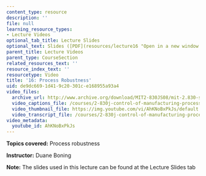 ```yaml
---
content_type: resource
description: ''
file: null
learning_resource_types:
- Lecture Videos
optional_tab_title: Lecture Slides
optional_text: Slides ([PDF](resources/lecture16 "Open in a new window."))
parent_title: Lecture Videos
parent_type: CourseSection
related_resources_text: ''
resource_index_text: ''
resourcetype: Video
title: '16: Process Robustness'
uid: de9dc669-1d41-9c20-301c-e168955a93a4
video_files:
  archive_url: http://www.archive.org/download/MIT2-830JS08/mit-2.830-s08-lec16_300k.mp4
  video_captions_file: /courses/2-830j-control-of-manufacturing-processes-sma-6303-spring-2008/157e5124dbec58eeb807f0adef67d177_AhKNoBxPkJs.vtt
  video_thumbnail_file: https://img.youtube.com/vi/AhKNoBxPkJs/default.jpg
  video_transcript_file: /courses/2-830j-control-of-manufacturing-processes-sma-6303-spring-2008/4a165a56072b96c0b44cae621515d9e9_AhKNoBxPkJs.pdf
video_metadata:
  youtube_id: AhKNoBxPkJs
---
```


**Topics covered:** Process robustness

**Instructor:** Duane Boning

**Note:** The slides used in this lecture can be found at the Lecture Slides tab